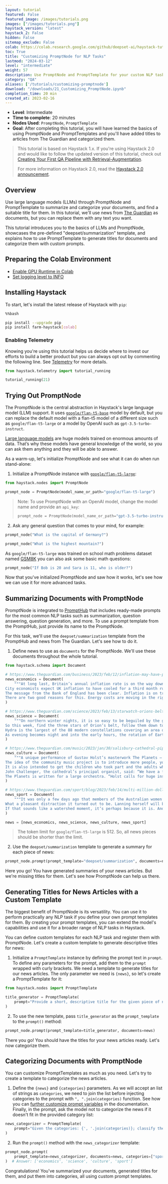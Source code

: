 ```yaml
---
layout: tutorial
featured: False
featured_image: /images/tutorials.png
images: ["/images/tutorials.png"]
haystack_version: "latest"
haystack_2: False
hidden: False
sitemap_exclude: False
colab: https://colab.research.google.com/github/deepset-ai/haystack-tutorials/blob/main/tutorials/21_Customizing_PromptNode.ipynb
toc: True
title: "Customizing PromptNode for NLP Tasks"
lastmod: "2024-03-12"
level: "intermediate"
weight: 57
description: Use PromptNode and PromptTemplate for your custom NLP tasks
category: "QA"
aliases: ['/tutorials/customizing-promptnode']
download: "/downloads/21_Customizing_PromptNode.ipynb"
completion_time: 20 min
created_at: 2023-02-16
---
```

    


- **Level**: Intermediate
- **Time to complete**: 20 minutes
- **Nodes Used**: `PromptNode`, `PromptTemplate`
- **Goal**: After completing this tutorial, you will have learned the basics of using PromptNode and PromptTemplates and you'll have added titles to articles from The Guardian and categorized them. 

> This tutorial is based on Haystack 1.x. If you're using Haystack 2.0 and would like to follow the updated version of this tutorial, check out [Creating Your First QA Pipeline with Retrieval-Augmentation](https://haystack.deepset.ai/tutorials/27_first_rag_pipeline). 
>
> For more information on Haystack 2.0, read the [Haystack 2.0 announcement](https://haystack.deepset.ai/blog/haystack-2-release).

## Overview

Use large language models (LLMs) through PromptNode and PromptTemplate to summarize and categorize your documents, and find a suitable title for them. In this tutorial, we'll use news from [The Guardian](https://www.theguardian.com/international) as documents, but you can replace them with any text you want.  

This tutorial introduces you to the basics of LLMs and PromptNode, showcases the pre-defined "deepset/summarization" template, and explains how to use PromptTemplate to generate titles for documents and categorize them with custom prompts.

## Preparing the Colab Environment

- [Enable GPU Runtime in Colab](https://docs.haystack.deepset.ai/docs/enabling-gpu-acceleration#enabling-the-gpu-in-colab)
- [Set logging level to INFO](https://docs.haystack.deepset.ai/docs/log-level)

## Installing Haystack

To start, let's install the latest release of Haystack with `pip`:


```bash
%%bash

pip install --upgrade pip
pip install farm-haystack[colab]
```

### Enabling Telemetry

Knowing you're using this tutorial helps us decide where to invest our efforts to build a better product but you can always opt out by commenting the following line. See [Telemetry](https://docs.haystack.deepset.ai/docs/telemetry) for more details.


```python
from haystack.telemetry import tutorial_running

tutorial_running(21)
```

## Trying Out PromptNode

The PromptNode is the central abstraction in Haystack's large language model (LLM) support. It uses [`google/flan-t5-base`](https://huggingface.co/google/flan-t5-base) model by default, but you can replace the default model with a flan-t5 model of a different size such as `google/flan-t5-large` or a model by OpenAI such as `gpt-3.5-turbo-instruct`.

[Large language models](https://docs.haystack.deepset.ai/docs/language_models#large-language-models-llms) are huge models trained on enormous amounts of data. That’s why these models have general knowledge of the world, so you can ask them anything and they will be able to answer.

As a warm-up, let's initialize PromptNode and see what it can do when run stand-alone: 

1. Initialize a PromptNode instance with [`google/flan-t5-large`](https://huggingface.co/google/flan-t5-large):


```python
from haystack.nodes import PromptNode

prompt_node = PromptNode(model_name_or_path="google/flan-t5-large")
```

> Note: To use PromptNode with an OpenAI model, change the model name and provide an `api_key`: 
> ```python
> prompt_node = PromptNode(model_name_or_path="gpt-3.5-turbo-instruct", api_key=<YOUR_API_KEY>)
> ```

2. Ask any general question that comes to your mind, for example:


```python
prompt_node("What is the capital of Germany?")
```


```python
prompt_node("What is the highest mountain?")
```

As `google/flan-t5-large` was trained on school math problems dataset named [GSM8K](https://huggingface.co/datasets/gsm8k) you can also ask some basic math questions:


```python
prompt_node("If Bob is 20 and Sara is 11, who is older?")
```

Now that you've initialized PromptNode and saw how it works, let's see how we can use it for more advanced tasks.

## Summarizing Documents with PromptNode

PromptNode is integrated to [PromptHub](https://prompthub.deepset.ai/) that includes ready-made prompts for the most common NLP tasks such as summarization, question answering, question generation, and more. To use a prompt template from the PromptHub, just provide its name to the PromptNode. 

For this task, we'll use the `deepset/summarization` template from the PromptHub and news from The Guardian. Let's see how to do it.

1. Define news to use as `documents` for the PromptNode. We'll use these documents throughout the whole tutorial.


```python
from haystack.schema import Document

# https://www.theguardian.com/business/2023/feb/12/inflation-may-have-peaked-but-the-cost-of-living-pain-is-far-from-over
news_economics = Document(
    """At long last, Britain’s annual inflation rate is on the way down. After hitting the highest level since the 1980s, heaping pressure on millions of households as living costs soared, official figures this week could bring some rare good news.
City economists expect UK inflation to have cooled for a third month running in January – the exact number is announced on Wednesday – helped by falling petrol prices and a broader decline in the global price of oil and gas in recent months. The hope now is for a sustained decline in the months ahead, continuing a steady drop from the peak of 11.1% seen in October.
The message from the Bank of England has been clear. Inflation is on track for a “rapid” decline over the coming months, raising hopes that the worst of Britain’s cost of living crisis is now in the rearview mirror.
There are two good reasons for this. Energy costs are moving in the right direction, while the initial rise in wholesale oil and gas prices that followed Russia’s invasion of Ukraine in February last year will soon drop from the calculation of the annual inflation rate."""
)

# https://www.theguardian.com/science/2023/feb/13/starwatch-orions-belt-and-sirius-lead-way-to-hydras-head
news_science = Document(
    """On northern winter nights, it is so easy to be beguiled by the gloriously bright constellations of Orion, the hunter, and Taurus, the bull, that one can overlook the fainter constellations.
So this week, find the three stars of Orion’s belt, follow them down to Sirius, the brightest star in the night sky, and then look eastward until you find the faint ring of stars that makes up the head of Hydra, the water snake. The chart shows the view looking south-east from London at 8pm GMT on Monday, but the view will be similar every night this week.
Hydra is the largest of the 88 modern constellations covering an area of 1,303 square degrees. To compare, nearby Orion only covers 594 square degrees. Hydra accounts for most of its area by its length, crossing more than 100 degrees of the sky (the full moon spans half a degree).
As evening becomes night and into the early hours, the rotation of Earth causes Hydra to slither its way across the southern meridian until dawn washes it from the sky. From the southern hemisphere, the constellation is easily visible in the eastern sky by mid-evening."""
)

# https://www.theguardian.com/music/2023/jan/30/salisbury-cathedral-pipe-organ-new-life-holst-the-planets
news_culture = Document(
    """A unique performance of Gustav Holst’s masterwork The Planets – played on a magnificent pipe organ rather than by an orchestra and punctuated by poems inspired by children’s responses to the music – is to be staged in the suitably vast Salisbury Cathedral.
The idea of the community music project is to introduce more people, young and old, to the 140-year-old “Father” Willis organ, one of the treasures of the cathedral.
It is also intended to get the children who took part and the adults who will watch and listen thinking afresh about the themes Holst’s suite tackles – war, peace, joy and mysticism – which seem as relevant now as when he wrote the work a century ago.
John Challenger, the cathedral’s principal organist, said: “We have a fantastic pipe organ largely as it was when built. It’s a thrilling thing. I view it as my purpose in life to share it with as many people as possible.”
The Planets is written for a large orchestra. “Holst calls for huge instrumental forces and an unseen distant choir of sopranos and altos,” said Challenger. But he has transposed the suite for the organ, not copying the effect of the orchestral instruments but finding a new version of the suite."""
)

# https://www.theguardian.com/sport/blog/2023/feb/14/multi-million-dollar-wpl-auction-signals-huge-step-forward-for-womens-sport
news_sport = Document(
    """It was only a few days ago that members of the Australian women’s cricket team were contemplating how best to navigate the impending “distraction” of the inaugural Women’s Premier League auction, scheduled during the first week of the T20 World Cup. “It’s a little bit awkward,” captain Meg Lanning said in South Africa last week. “But it’s just trying to embrace that and understanding it’s actually a really exciting time and you actually don’t have a lot of control over most of it, so you’ve just got to wait and see.”
What a pleasant distraction it turned out to be. Lanning herself will be $192,000 richer for three weeks’ work with the Delhi Capitals. Her teammate, Ash Gardner, will earn three times that playing for the Gujarat Giants. The allrounder’s figure of $558,000 is more than Sam Kerr pockets in a season with Chelsea and more than the WNBA’s top earner, Jackie Young.
If that sounds like a watershed moment, it’s perhaps because it is. And it is not the only one this past week. The NRLW made its own wage-related headlines on Tuesday, to the effect that the next (agreed in principle) collective bargaining agreement will bring with it a $1.5m salary cap in 2027, at an average salary of $62,500. Women’s rugby, too, is making moves, with news on the weekend that Rugby Australia will begin contracting the Wallaroos."""
)

news = [news_economics, news_science, news_culture, news_sport]
```

> The token limit for `google/flan-t5-large` is 512. So, all news pieces should be shorter than the limit.

2. Use the `deepset/summarization` template to generate a summary for each piece of news:


```python
prompt_node.prompt(prompt_template="deepset/summarization", documents=news)
```

Here you go! You have generated summaries of your news articles. But we're missing titles for them. Let's see how PromptNode can help us there.

## Generating Titles for News Articles with a Custom Template

The biggest benefit of PromptNode is its versatility. You can use it to perform practically any NLP task if you define your own prompt templates for them. By creating your prompt templates, you can extend the model's capabilities and use it for a broader range of NLP tasks in Haystack. 

You can define custom templates for each NLP task and register them with PromptNode. Let's create a custom template to generate descriptive titles for news:

1. Initialize a `PromptTemplate` instance by defining the prompt text in `prompt`. To define any parameters for the prompt, add them to the `prompt` wrapped with curly brackets. We need a template to generate titles for our news articles. The only parameter we need is `{news}`, so let's create a PromptTemplate for it:


```python
from haystack.nodes import PromptTemplate

title_generator = PromptTemplate(
    prompt="Provide a short, descriptive title for the given piece of news. News: {documents}; Title:"
)
```

2. To use the new template, pass `title_generator` as the `prompt_template` to the `prompt()` method:




```python
prompt_node.prompt(prompt_template=title_generator, documents=news)
```

There you go! You should have the titles for your news articles ready. Let's now categorize them.

## Categorizing Documents with PromptNode

You can customize PromptTemplates as much as you need. Let's try to create a template to categorize the news articles. 

1. Define the `{news}` and `{categories}` parameters. As we will accept an list of strings as `categories`, we need to join the list before injecting categories to the prompt with `", ".join(categories)` function. See how you can [further customize prompt variables](https://docs.haystack.deepset.ai/docs/prompt_node#prompttemplate-structure) in the documentation.
Finally, in the prompt, ask the model not to categorize the news if it doesn't fit in the provided category list: 


```python
news_categorizer = PromptTemplate(
    prompt="Given the categories: {', '.join(categories)}; classify the news: {documents}. Only pick a category from the list, otherwise say: no suitable category"
)
```

2. Run the `prompt()` method with the `news_categorizer` template:


```python
prompt_node.prompt(
    prompt_template=news_categorizer, documents=news, categories=["sport", "economics", "culture"]
)  # Answer: ['economics', 'science', 'culture', 'sport']
```

Congratulations! You've summarized your documents, generated titles for them, and put them into categories, all using custom prompt templates. 
